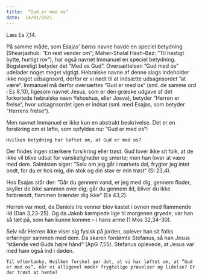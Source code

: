 ```yaml
---
title:  ”Gud er med os“
date:  14/01/2021
---
```


Læs Es 7,14.

På samme måde, som Esajas’ børns navne havde en speciel betydning (Shearjashub: ”En rest vender om“; Maher-Shalal Hash-Baz: ”Til hastigt bytte, hurtigt rov“), har også navnet Immanuel en speciel betydning. Bogstaveligt betyder det ”Med os Gud“. Oversættelsen ”Gud med os“ udelader noget meget vigtigt. Hebraiske navne af denne slags indeholder ikke noget udsagnsord, derfor er vi nødt til at indsætte udsagnsordet ”at være“. Immanuel må derfor oversættes ”Gud er med os“ (sml. de samme ord i Es 8,10), ligesom navnet Jesus, som er den græske udgave af det forkortede hebraiske navn Yehoshua, eller Josva), betyder ”Herren er frelse“, hvor udsagnsordet igen er indsat (sml. med Esajas, som betyder ”Herrens frelse“).

Men navnet Immanuel er ikke kun en abstrakt beskrivelse. Det er en forsikring om et løfte, som opfyldes nu: ”Gud er med os“!

`Hvilken betydning har løftet om, at Gud er med os?`

Der findes ingen stærkere forsikring eller trøst. Gud lover ikke sit folk, at de ikke vil blive udsat for vanskeligheder og smerte; men han lover at være med dem. Salmisten siger: ”Selv om jeg går i mørkets dal, frygter jeg intet ondt, for du er hos mig, din stok og din stav er min trøst“ (Sl 23,4).

Hos Esajas står der: ”Går du gennem vand, er jeg med dig, gennem floder, skyller de ikke sammen over dig; går du gennem ild, bliver du ikke forbrændt, flammen brænder dig ikke“ (Es 43,2).

Herren var med, da Daniels tre venner blev kastet i ovnen med flammende ild (Dan 3,23-25). Og da Jakob kæmpede lige til morgenen gryede, var han så tæt på, som han kunne komme – i hans arme (1 Mos 32,34-30).

Selv når Herren ikke viser sig fysisk på jorden, oplever han sit folks erfaringer sammen med dem. Da skaren fordømte Stefanus, så han Jesus ”stående ved Guds højre hånd“ (ApG 7,55). Stefanus oplevede, at Jesus var med ham også ind i døden.

`Til eftertanke. Hvilken forskel gør det, at vi har løftet om, at ”Gud er med os“, når vi alligevel møder frygtelige prøvelser og lidelse? Er der trøst at hente?`